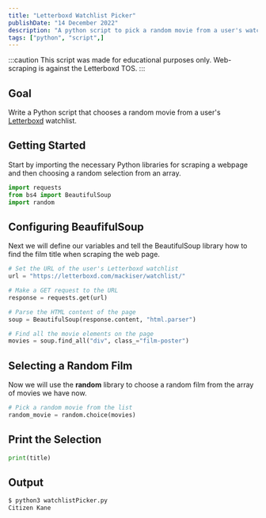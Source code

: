 ```yaml
---
title: "Letterboxd Watchlist Picker"
publishDate: "14 December 2022"
description: "A python script to pick a random movie from a user's watchlist on Letterboxd"
tags: ["python", "script",]
---
```


:::caution
This script was made for educational purposes only. Web-scraping is against the Letterboxd TOS.
:::

## Goal
Write a Python script that chooses a random movie from a user's [Letterboxd](https://letterboxd.com) watchlist.

## Getting Started
Start by importing the necessary Python libraries for scraping a webpage and then choosing a random selection from an array.

```python
import requests
from bs4 import BeautifulSoup
import random
```

## Configuring BeaufifulSoup
Next we will define our variables and tell the BeautifulSoup library how to find the film title when scraping the web page.

```python
# Set the URL of the user's Letterboxd watchlist
url = "https://letterboxd.com/mackiser/watchlist/"

# Make a GET request to the URL
response = requests.get(url)

# Parse the HTML content of the page
soup = BeautifulSoup(response.content, "html.parser")

# Find all the movie elements on the page
movies = soup.find_all("div", class_="film-poster")
```

## Selecting a Random Film
Now we will use the **random** library to choose a random film from the array of movies we have now.

```python
# Pick a random movie from the list
random_movie = random.choice(movies)
```

## Print the Selection

```python
print(title)
```

## Output
```bash
$ python3 watchlistPicker.py
Citizen Kane
```

